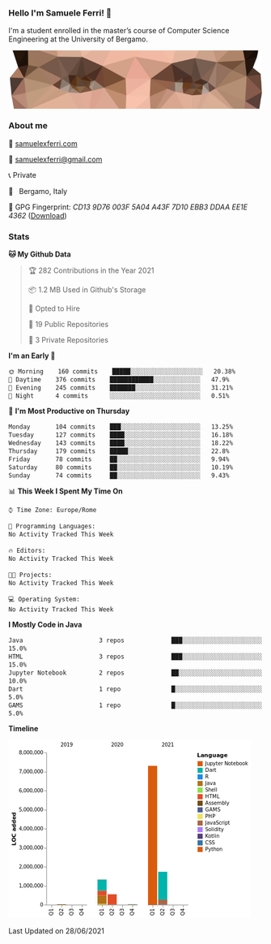 ### Hello I'm Samuele Ferri! 👋

I'm a student enrolled in the master’s course of Computer Science Engineering at the University of Bergamo.

<p align='center'><img width=500 align='center' src="https://github.com/samuelexferri/samuelexferri/raw/master/images/eyes.png"></p>

### About me

:compass: [samuelexferri.com](https://www.samuelexferri.com)

:email: [samuelexferri@gmail.com](mailto:samuelexferri@gmail.com)

:telephone_receiver: Private

:round_pushpin:   Bergamo, Italy

:key: GPG Fingerprint: _CD13 9D76 003F 5A04 A43F 7D10 EBB3 DDAA EE1E 4362_ ([Download](https://samuelexferri.com/CD139D76003F5A04A43F7D10EBB3DDAAEE1E4362.asc))

### Stats

<!--START_SECTION:waka-->
**🐱 My Github Data** 

> 🏆 282 Contributions in the Year 2021
 > 
> 📦 1.2 MB Used in Github's Storage 
 > 
> 💼 Opted to Hire
 > 
> 📜 19 Public Repositories 
 > 
> 🔑 3 Private Repositories  
 > 
**I'm an Early 🐤** 

```text
🌞 Morning    160 commits    █████░░░░░░░░░░░░░░░░░░░░   20.38% 
🌆 Daytime    376 commits    ████████████░░░░░░░░░░░░░   47.9% 
🌃 Evening    245 commits    ███████░░░░░░░░░░░░░░░░░░   31.21% 
🌙 Night      4 commits      ░░░░░░░░░░░░░░░░░░░░░░░░░   0.51%

```
📅 **I'm Most Productive on Thursday** 

```text
Monday       104 commits    ███░░░░░░░░░░░░░░░░░░░░░░   13.25% 
Tuesday      127 commits    ████░░░░░░░░░░░░░░░░░░░░░   16.18% 
Wednesday    143 commits    ████░░░░░░░░░░░░░░░░░░░░░   18.22% 
Thursday     179 commits    █████░░░░░░░░░░░░░░░░░░░░   22.8% 
Friday       78 commits     ██░░░░░░░░░░░░░░░░░░░░░░░   9.94% 
Saturday     80 commits     ██░░░░░░░░░░░░░░░░░░░░░░░   10.19% 
Sunday       74 commits     ██░░░░░░░░░░░░░░░░░░░░░░░   9.43%

```


📊 **This Week I Spent My Time On** 

```text
⌚︎ Time Zone: Europe/Rome

💬 Programming Languages: 
No Activity Tracked This Week

🔥 Editors: 
No Activity Tracked This Week

🐱‍💻 Projects: 
No Activity Tracked This Week

💻 Operating System: 
No Activity Tracked This Week

```

**I Mostly Code in Java** 

```text
Java                     3 repos             ███░░░░░░░░░░░░░░░░░░░░░░   15.0% 
HTML                     3 repos             ███░░░░░░░░░░░░░░░░░░░░░░   15.0% 
Jupyter Notebook         2 repos             ██░░░░░░░░░░░░░░░░░░░░░░░   10.0% 
Dart                     1 repo              █░░░░░░░░░░░░░░░░░░░░░░░░   5.0% 
GAMS                     1 repo              █░░░░░░░░░░░░░░░░░░░░░░░░   5.0%

```


**Timeline**

![Chart not found](https://raw.githubusercontent.com/samuelexferri/samuelexferri/master/charts/bar_graph.png) 


 Last Updated on 28/06/2021
<!--END_SECTION:waka-->
